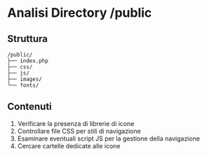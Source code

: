 # Analisi Directory /public

## Struttura
```
/public/
├── index.php
├── css/
├── js/
├── images/
└── fonts/
```

## Contenuti
1. Verificare la presenza di librerie di icone
2. Controllare file CSS per stili di navigazione
3. Esaminare eventuali script JS per la gestione della navigazione
4. Cercare cartelle dedicate alle icone 